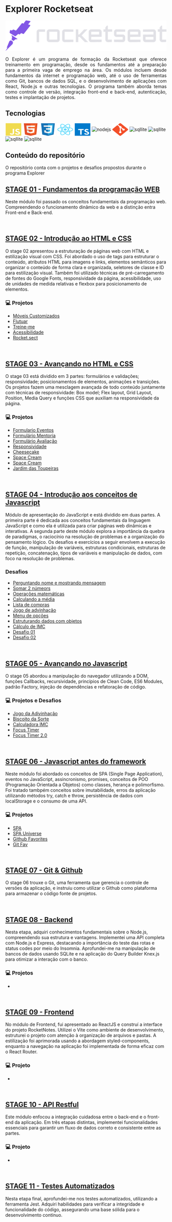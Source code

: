 # Explorer Rocketseat
<img src="./assets/Rocketseat_img_Readme.svg">

<p style="text-align:justify;">O Explorer é um programa de formação da Rocketseat que oferece treinamento em programação, desde os fundamentos até a preparação para a primeira vaga de emprego na área. Os módulos incluem desde fundamentos da internet e programação web, até o uso de ferramentas como Git, bancos de dados SQL, e o desenvolvimento de aplicações com React, Node.js e outras tecnologias. O programa também aborda temas como controle de versão, integração front-end e back-end, autenticação, testes e implantação de projetos.</p>


## Tecnologias 
<div align="left" valign="top">
  <img align="center" alt="Js" height="40" width="50" src="https://raw.githubusercontent.com/devicons/devicon/master/icons/javascript/javascript-plain.svg"/>
  <img align="center" alt="HTML" height="40" width="50" src="https://raw.githubusercontent.com/devicons/devicon/master/icons/html5/html5-original.svg"/>
  <img align="center" alt="CSS" height="40" width="50" src="https://raw.githubusercontent.com/devicons/devicon/master/icons/css3/css3-original.svg"/>
  <img align="center" alt="React" height="40" width="50" src="https://raw.githubusercontent.com/devicons/devicon/master/icons/react/react-original.svg"/>
  <img align="center" alt="Js" height="40" width="50" src="https://raw.githubusercontent.com/devicons/devicon/master/icons/typescript/typescript-plain.svg"/>
  <img align="center" alt="nodejs" height="40" width="50" src="https://cdn.worldvectorlogo.com/logos/nodejs-icon.svg">
  <img align="center" alt="git" height="40" width="50" src="https://raw.githubusercontent.com/devicons/devicon/master/icons/git/git-original.svg"/>
  <img align="center" alt="sqllite" height="80" width="80" src="https://cdn.jsdelivr.net/gh/devicons/devicon/icons/sqlite/sqlite-original-wordmark.svg"/>
  <img align="center" alt="sqllite" height="50" width="40" src="https://cdn.jsdelivr.net/gh/devicons/devicon/icons/figma/figma-original.svg" />
  <img align="center" alt="sqllite" height="45" width="50" src="https://cdn.jsdelivr.net/gh/devicons/devicon/icons/heroku/heroku-original-wordmark.svg"/>
  <img align="center" alt="sqllite" height="40" width="50" src="https://cdn.jsdelivr.net/gh/devicons/devicon/icons/jest/jest-plain.svg" />

  <br>

## Conteúdo do repositório
O repositório conta com o projetos e desafios propostos durante o programa Explorer

## [STAGE 01 - Fundamentos da programação WEB](URL_do_link) 
Neste módulo foi passado os conceitos fundamentais da programação web. 
Compreendendo o funcionamento dinâmico da web e a distinção entra Front-end e Back-end.

<br>

## [STAGE 02 - Introdução ao HTML e CSS](URL_do_link) 
O stage 02 apresentou a estruturação de páginas web com HTML e estilização visual com CSS. Foi abordado o uso de tags para estruturar o conteúdo, atributos HTML para imagens e links, elementos semânticos para organizar o conteúdo de forma clara e organizada, seletores de classe e ID para estilização visual. Também foi utilizado técnicas de pré-carregamento de fontes do Google Fonts, responsividade da página, acessibilidade, uso de unidades de medida relativas e flexbox para posicionamento de elementos.

### 💻 Projetos
- [Móveis Customizados](URL_do_link)
- [Flutuar](URL_do_link)
- [Treine-me](URL_do_link)
- [Acessibilidade](URL_do_link)
- [Rocket.sect](URL_do_link)

<br>

## [STAGE 03 - Avançando no HTML e CSS](URL_do_link) 
O stage 03 está dividido em 3 partes: formulários e validações; responsividade; posicionamentos de elementos, animações e transições. Os projetos fazem uma mesclagem avançada de todo conteúdo juntamente com técnicas de responsividade: Box model; Flex layout, Grid Layout, Position, Media Query e funções CSS que auxiliam na responsividade da página.

### 💻 Projetos
- [Formulario Eventos](URL_do_link)
- [Formulário Mentoria](URL_do_link)
- [Formulário Avaliação](URL_do_link)
- [Responsividade](URL_do_link)
- [Cheesecake](URL_do_link)
- [Space Cream](URL_do_link)
- [Space Cream](URL_do_link)
- [Jardim das Toupeiras](URL_do_link)

<br>

## [STAGE 04 - Introdução aos conceitos de Javascript](URL_do_link) 
Módulo de apresentação do JavaScript e está dividido em duas partes. A primeira parte é dedicada aos conceitos fundamentais da linguagem JavaScript e como ela é utilizada para criar páginas web dinâmicas e interativas. A segunda parte deste módulo explora a importância da quebra de paradigmas, o raciocínio na resolução de problemas e a organização do pensamento lógico. Os desafios e exercícios a seguir envolvem a execução de função, manipulação de variáveis, estruturas condicionais, estruturas de repetição, concatenação, tipos de variáveis e manipulação de dados, com foco na resolução de problemas.


### Desafios
- [Perguntando nome e mostrando mensagem](URL_do_link)
- [Somar 2 númeors](URL_do_link)
- [Operações matemáticas](URL_do_link)
- [Calculando a média](URL_do_link)
- [Lista de compras](URL_do_link)
- [Jogo de advinhação](URL_do_link)
- [Menu de opções](URL_do_link)
- [Estruturando dados com objetos](URL_do_link)
- [Cálculo de IMC](URL_do_link)
- [Desafio 01](URL_do_link)
- [Desafio 02](URL_do_link)
<br>

## [STAGE 05 - Avançando no Javascript](URL_do_link) 
O stage 05 abordou a manipulação do navegador utilizando a DOM, funções Callbacks, recursividade, princípios de Clean Code, ES6 Modules, padrão Factory, injeção de dependências e refatoração de código.

### 💻 Projetos e Desafios
- [Jogo da Adivinhação](URL_do_link)
- [Biscoito da Sorte](URL_do_link)
- [Calculadora IMC](URL_do_link)
- [Focus Timer](URL_do_link)
- [Focus Timer 2.0](URL_do_link)

<br>

## [STAGE 06 - Javascript antes do framework](URL_do_link) 
Neste módulo foi abordado os conceitos de SPA (Single Page Application), eventos no JavaScript, assincronismo, promises, conceitos de POO (Programação Orientada a Objetos) como classes, herança e polimorfismo. Foi tratado tambpém conceitos sobre imutabilidade, erros da aplicação utilizando métodos try, catch e throw, persistência de dados com localStorage e o consumo de uma API. 

### 💻 Projetos
- [SPA](URL_do_link)
- [SPA Universe](URL_do_link)
- [Github Favorites](URL_do_link)
- [Git Fav](URL_do_link)

<br>

## [STAGE 07 - Git & Github](URL_do_link) 
O stage 06 trouxe o Git, uma ferramenta que gerencia o controle de versões da aplicação, e instruiu como utilizar o Github como plataforma para armazenar o código fonte de projetos.

<br>

## [STAGE 08 - Backend](URL_do_link) 
Nesta etapa, adquiri conhecimentos fundamentais sobre o Node.js, compreendendo sua estrutura e vantagens. Implementei uma API completa com Node.js e Express, destacando a importância do teste das rotas e status codes por meio do Insomnia. Aprofundei-me na manipulação de bancos de dados usando SQLite e na aplicação do Query Builder Knex.js para otimizar a interação com o banco.

### 💻 Projetos
- [](URL_do_link)

  
<br>

## [STAGE 09 - Frontend](URL_do_link)
No módulo de Frontend, fui apresentado ao ReactJS e construí a interface do projeto RocketNotes. Utilizei o Vite como ambiente de desenvolvimento, estruturei o projeto com atenção à organização de arquivos e pastas. A estilização foi aprimorada usando a abordagem styled-components, enquanto a navegação na aplicação foi implementada de forma eficaz com o React Router.

### 💻 Projeto
- [](URL_do_link)

<br>

## [STAGE 10 - API Restful](URL_do_link)
Este módulo enfocou a integração cuidadosa entre o back-end e o front-end da aplicação. Em três etapas distintas, implementei funcionalidades essenciais para garantir um fluxo de dados correto e consistente entre as partes.


### 💻 Projeto
- [](URL_do_link)

<br>

## [STAGE 11 - Testes Automatizados](URL_do_link)
Nesta etapa final, aprofundei-me nos testes automatizados, utilizando a ferramenta Jest. Adquiri habilidades para verificar a integridade e funcionalidade do código, assegurando uma base sólida para o desenvolvimento contínuo.

